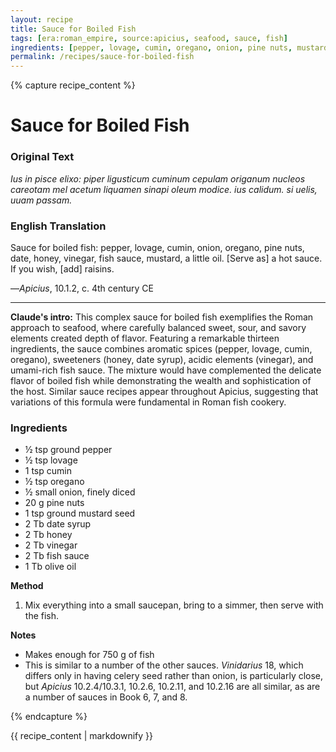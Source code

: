 ```yaml
---
layout: recipe
title: Sauce for Boiled Fish
tags: [era:roman_empire, source:apicius, seafood, sauce, fish]
ingredients: [pepper, lovage, cumin, oregano, onion, pine nuts, mustard, date syrup, honey, vinegar, fish sauce, olive oil]
permalink: /recipes/sauce-for-boiled-fish
---
```


{% capture recipe_content %}
# Sauce for Boiled Fish

### Original Text
*Ius in pisce elixo: piper ligusticum cuminum cepulam origanum nucleos careotam mel acetum liquamen sinapi oleum modice. ius calidum. si uelis, uuam passam.*

### English Translation
Sauce for boiled fish: pepper, lovage, cumin, onion, oregano, pine nuts, date, honey, vinegar, fish sauce, mustard, a little oil. [Serve as] a hot sauce. If you wish, [add] raisins.

—*Apicius*, 10.1.2, c. 4th century CE

___

**Claude's intro:** This complex sauce for boiled fish exemplifies the Roman approach to seafood, where carefully balanced sweet, sour, and savory elements created depth of flavor. Featuring a remarkable thirteen ingredients, the sauce combines aromatic spices (pepper, lovage, cumin, oregano), sweeteners (honey, date syrup), acidic elements (vinegar), and umami-rich fish sauce. The mixture would have complemented the delicate flavor of boiled fish while demonstrating the wealth and sophistication of the host. Similar sauce recipes appear throughout Apicius, suggesting that variations of this formula were fundamental in Roman fish cookery.

### Ingredients

* ½ tsp ground pepper  
* ½ tsp lovage  
* 1 tsp cumin  
* ½ tsp oregano  
* ½ small onion, finely diced  
* 20 g pine nuts  
* 1 tsp ground mustard seed  
* 2 Tb date syrup  
* 2 Tb honey  
* 2 Tb vinegar  
* 2 Tb fish sauce  
* 1 Tb olive oil

**Method**

1. Mix everything into a small saucepan, bring to a simmer, then serve with the fish.

**Notes**

* Makes enough for 750 g of fish  
* This is similar to a number of the other sauces. *Vinidarius* 18, which differs only in having celery seed rather than onion, is particularly close, but *Apicius* 10.2.4/10.3.1, 10.2.6, 10.2.11, and 10.2.16 are all similar, as are a number of sauces in Book 6, 7, and 8\.

{% endcapture %}

{{ recipe_content | markdownify }}
